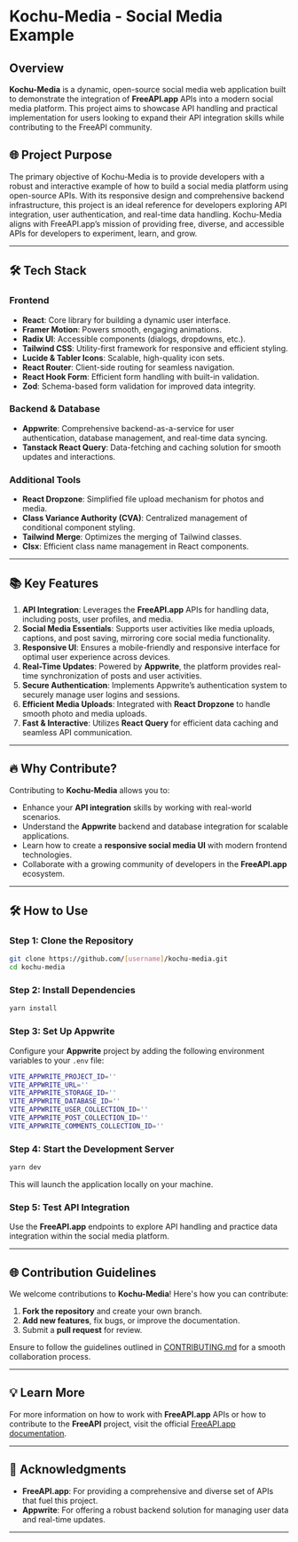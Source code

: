 # Kochu-Media - Social Media Example

## Overview

**Kochu-Media** is a dynamic, open-source social media web application built to demonstrate the integration of **FreeAPI.app** APIs into a modern social media platform. This project aims to showcase API handling and practical implementation for users looking to expand their API integration skills while contributing to the FreeAPI community.

## 🌐 Project Purpose

The primary objective of Kochu-Media is to provide developers with a robust and interactive example of how to build a social media platform using open-source APIs. With its responsive design and comprehensive backend infrastructure, this project is an ideal reference for developers exploring API integration, user authentication, and real-time data handling. Kochu-Media aligns with FreeAPI.app’s mission of providing free, diverse, and accessible APIs for developers to experiment, learn, and grow.

---

## 🛠️ Tech Stack

### **Frontend**
- **React**: Core library for building a dynamic user interface.
- **Framer Motion**: Powers smooth, engaging animations.
- **Radix UI**: Accessible components (dialogs, dropdowns, etc.).
- **Tailwind CSS**: Utility-first framework for responsive and efficient styling.
- **Lucide & Tabler Icons**: Scalable, high-quality icon sets.
- **React Router**: Client-side routing for seamless navigation.
- **React Hook Form**: Efficient form handling with built-in validation.
- **Zod**: Schema-based form validation for improved data integrity.

### **Backend & Database**
- **Appwrite**: Comprehensive backend-as-a-service for user authentication, database management, and real-time data syncing.
- **Tanstack React Query**: Data-fetching and caching solution for smooth updates and interactions.

### **Additional Tools**
- **React Dropzone**: Simplified file upload mechanism for photos and media.
- **Class Variance Authority (CVA)**: Centralized management of conditional component styling.
- **Tailwind Merge**: Optimizes the merging of Tailwind classes.
- **Clsx**: Efficient class name management in React components.

---

## 📚 Key Features

1. **API Integration**: Leverages the **FreeAPI.app** APIs for handling data, including posts, user profiles, and media.
2. **Social Media Essentials**: Supports user activities like media uploads, captions, and post saving, mirroring core social media functionality.
3. **Responsive UI**: Ensures a mobile-friendly and responsive interface for optimal user experience across devices.
4. **Real-Time Updates**: Powered by **Appwrite**, the platform provides real-time synchronization of posts and user activities.
5. **Secure Authentication**: Implements Appwrite’s authentication system to securely manage user logins and sessions.
6. **Efficient Media Uploads**: Integrated with **React Dropzone** to handle smooth photo and media uploads.
7. **Fast & Interactive**: Utilizes **React Query** for efficient data caching and seamless API communication.

---

## 🔥 Why Contribute?

Contributing to **Kochu-Media** allows you to:
- Enhance your **API integration** skills by working with real-world scenarios.
- Understand the **Appwrite** backend and database integration for scalable applications.
- Learn how to create a **responsive social media UI** with modern frontend technologies.
- Collaborate with a growing community of developers in the **FreeAPI.app** ecosystem.

---

## 🛠️ How to Use

### Step 1: Clone the Repository

```bash
git clone https://github.com/[username]/kochu-media.git
cd kochu-media
```

### Step 2: Install Dependencies

```bash
yarn install
```

### Step 3: Set Up Appwrite

Configure your **Appwrite** project by adding the following environment variables to your `.env` file:

```bash
VITE_APPWRITE_PROJECT_ID=''
VITE_APPWRITE_URL=''
VITE_APPWRITE_STORAGE_ID=''
VITE_APPWRITE_DATABASE_ID=''
VITE_APPWRITE_USER_COLLECTION_ID=''
VITE_APPWRITE_POST_COLLECTION_ID=''
VITE_APPWRITE_COMMENTS_COLLECTION_ID=''
```

### Step 4: Start the Development Server

```bash
yarn dev
```

This will launch the application locally on your machine.

### Step 5: Test API Integration

Use the **FreeAPI.app** endpoints to explore API handling and practice data integration within the social media platform.

---

## 🌐 Contribution Guidelines

We welcome contributions to **Kochu-Media**! Here's how you can contribute:

1. **Fork the repository** and create your own branch.
2. **Add new features**, fix bugs, or improve the documentation.
3. Submit a **pull request** for review.

Ensure to follow the guidelines outlined in [CONTRIBUTING.md](../CONTRIBUTING.md) for a smooth collaboration process.

---

## 💡 Learn More

For more information on how to work with **FreeAPI.app** APIs or how to contribute to the **FreeAPI** project, visit the official [FreeAPI.app documentation](https://freeapi.app/docs).

---

## 🤝 Acknowledgments

- **FreeAPI.app**: For providing a comprehensive and diverse set of APIs that fuel this project.
- **Appwrite**: For offering a robust backend solution for managing user data and real-time updates.

---